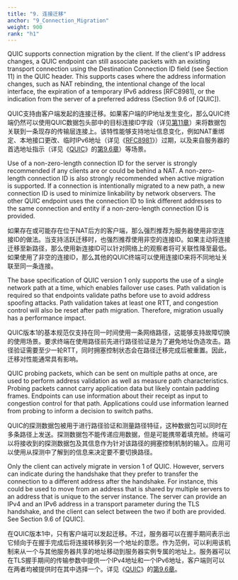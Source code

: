 ```yaml
---
title: "9. 连接迁移"
anchor: "9_Connection_Migration"
weight: 900
rank: "h1"
---
```


QUIC supports connection migration by the client. If the client's IP address changes, a QUIC endpoint can still associate packets with an existing transport connection using the Destination Connection ID field (see Section 11) in the QUIC header. This supports cases where the address information changes, such as NAT rebinding, the intentional change of the local interface, the expiration of a temporary IPv6 address [RFC8981], or the indication from the server of a preferred address (Section 9.6 of [QUIC]).

QUIC支持由客户端发起的连接迁移。如果客户端的IP地址发生变化，那么QUIC终端仍然可以使用QUIC数据包头部中的目标连接ID字段（详见[第11章]()）来将数据包关联到一条现存的传输层连接上。该特性能够支持地址信息变化，例如NAT重绑定、本地接口更改、临时IPv6地址（详见《[RFC8981]()》）过期，以及来自服务器的首选地址指示（详见《[QUIC]()》的[第9.6章]()）等场景。

Use of a non-zero-length connection ID for the server is strongly recommended if any clients are or could be behind a NAT. A non-zero-length connection ID is also strongly recommended when active migration is supported. If a connection is intentionally migrated to a new path, a new connection ID is used to minimize linkability by network observers. The other QUIC endpoint uses the connection ID to link different addresses to the same connection and entity if a non-zero-length connection ID is provided.

如果存在或可能存在位于NAT后方的客户端，那么强烈推荐为服务器使用非空连接ID的做法。当支持活跃迁移时，也强烈推荐使用非空的连接ID。如果主动将连接迁移至新路径，那么使用新连接ID可以针对网络上的观察者将可关联性降至最低。如果使用了非空的连接ID，那么其他的QUIC终端可以使用连接ID来将不同地址关联至同一条连接。

The base specification of QUIC version 1 only supports the use of a single network path at a time, which enables failover use cases. Path validation is required so that endpoints validate paths before use to avoid address spoofing attacks. Path validation takes at least one RTT, and congestion control will also be reset after path migration. Therefore, migration usually has a performance impact.

QUIC版本1的基本规范仅支持在同一时间使用一条网络路径，这能够支持故障切换的使用场景。要求终端在使用路径前先进行路径验证是为了避免地址伪造攻击。路径验证需要至少一轮RTT，同时拥塞控制状态会在路径迁移完成后被重置。因此，迁移对性能通常具有影响。

QUIC probing packets, which can be sent on multiple paths at once, are used to perform address validation as well as measure path characteristics. Probing packets cannot carry application data but likely contain padding frames. Endpoints can use information about their receipt as input to congestion control for that path. Applications could use information learned from probing to inform a decision to switch paths.

QUIC的探测数据包被用于进行路径验证和测量路径特征，这种数据包可以同时在多条路径上发送。探测数据包不能传递应用数据，但是可能携带着填充帧。终端可以将接收到的探测数据包及其信息作为针对该路径的拥塞控制机制的输入。应用可以使用从探测中了解到的信息来决定要不要切换路径。

Only the client can actively migrate in version 1 of QUIC. However, servers can indicate during the handshake that they prefer to transfer the connection to a different address after the handshake. For instance, this could be used to move from an address that is shared by multiple servers to an address that is unique to the server instance. The server can provide an IPv4 and an IPv6 address in a transport parameter during the TLS handshake, and the client can select between the two if both are provided. See Section 9.6 of [QUIC].

在QUIC版本1中，只有客户端可以发起迁移。不过，服务器可以在握手期间表示出它倾向于在握手完成后将连接转移到另一个地址的意愿。作为范例，可以利用该机制来从一个与其他服务器共享的地址移动到服务器实例专属的地址上。服务器可以在TLS握手期间的传输参数中提供一个IPv4地址和一个IPv6地址，客户端则可以在两者均被提供时在其中选择一个。详见《[QUIC]()》的[第9.6章]()。
